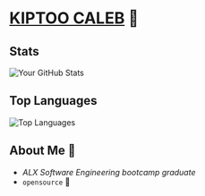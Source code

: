 # [KIPTOO CALEB]() 👋

## Stats

![Your GitHub Stats](https://github-readme-stats.vercel.app/api?username=kiptoobarchok&show_icons=true&theme=radical)

## Top Languages

![Top Languages](https://github-readme-stats.vercel.app/api/top-langs/?username=kiptoobarchok&layout=compact&theme=radical)

## About Me 🎱
- *ALX Software Engineering bootcamp graduate <br>*
- `opensource` 🖤

